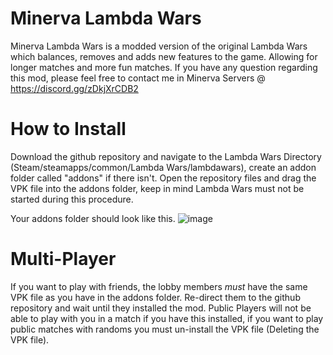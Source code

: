 # Minerva Lambda Wars
Minerva Lambda Wars is a modded version of the original Lambda Wars which balances, removes and adds new features to the game. Allowing for longer matches and more fun matches. If you have any question regarding this mod, please feel free to contact me in Minerva Servers @ https://discord.gg/zDkjXrCDB2

# How to Install
Download the github repository and navigate to the Lambda Wars Directory (Steam/steamapps/common/Lambda Wars/lambdawars), create an addon folder called "addons" if there isn't. Open the repository files and drag the VPK file into the addons folder, keep in mind Lambda Wars must not be started during this procedure.

Your addons folder should look like this.
![image](https://github.com/Minerva-Servers/minerva-lambdawars/assets/49407096/e458bb2b-4c09-4ec1-8ea7-b96174462931)

# Multi-Player
If you want to play with friends, the lobby members *must* have the same VPK file as you have in the addons folder. Re-direct them to the github repository and wait until they installed the mod. Public Players will not be able to play with you in a match if you have this installed, if you want to play public matches with randoms you must un-install the VPK file (Deleting the VPK file).

